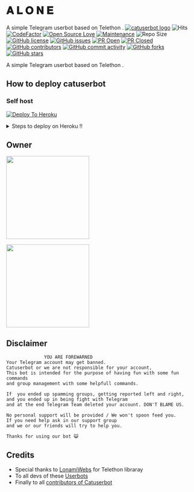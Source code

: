 # 𝐀 𝐋 𝐎 𝐍 𝐄
A simple Telegram userbot based on Telethon .
[![catuserbot logo](https://telegra.ph/file/0dce2b7aaadc56eac9173.jpg)](https://dashboard.heroku.com/new?button-url=https%3A%2F%2Fgithub.com%2Fsandy1709%2Fcatuserbot%2Ftree%2Fbugs&template=https%3A%2F%2Fgithub.com%2Fsandy1709%2Fcatuserbot)
![Hits](https://hitcounter.pythonanywhere.com/count/tag.svg?url=https%3A%2F%2Fgithub.com%2FJisan09%2Fcatuserbot)
[![CodeFactor](https://www.codefactor.io/repository/github/ccc1cic/ca/badge?&style=flat-square)](https://www.codefactor.io/repository/github/ccc1cic/ca)
[![Open Source Love](https://badges.frapsoft.com/os/v2/open-source.png?v=103)](https://github.com/ellerbrock/open-source-badges/)
[![Maintenance](https://img.shields.io/badge/Maintained%3F-yes-green?&style=flat-square)](https://GitHub.com/ccc1cic/ca/graphs/commit-activity) 
![Repo Size](https://img.shields.io/github/repo-size/ccc1cic/ca?&style=flat-square&logo=github)
[![GitHub license](https://img.shields.io/github/license/ccc1cic/ca?&style=flat-square&logo=github)](https://github.com/ccc1cic/ca/blob/master/LICENSE)
[![GitHub issues](https://img.shields.io/github/issues/ccc1cic/ca?&style=flat-square&logo=github)](https://github.com/ccc1cic/ca/issues)
[![PR Open](https://img.shields.io/github/issues-pr/ccc1cic/ca?&style=flat-square&logo=github)](https://github.com/ccc1cic/ca/pulls)
[![PR Closed](https://img.shields.io/github/issues-pr-closed/ccc1cic/ca?&style=flat-square&logo=github)](https://github.com/ccc1cic/ca/pulls?q=is:closed)
[![GitHub contributors](https://img.shields.io/github/contributors/sandy1709/catuserbot?&style=flat-square&logo=github)](https://GitHub.com/sandy1709/catuserbot/graphs/contributors/)
[![GitHub commit activity](https://img.shields.io/github/commit-activity/m/ccc1cic/ca?&style=flat-square&logo=github)](https://github.com/ccc1cic/ca/graphs/commit-activity)
[![GitHub forks](https://img.shields.io/github/forks/ccc1cic/ca?&style=flat-square&logo=github)](https://github.com/ccc1cic/ca/fork)
[![GitHub stars](https://img.shields.io/github/stars/ccc1cic/ca?&style=flat-square&logo=github)](https://github.com/ccc1cic/ca/stargazers)



A simple Telegram userbot based on Telethon .

## How to deploy catuserbot
### Self host

[![Deploy To Heroku](https://www.herokucdn.com/deploy/button.svg)](https://dashboard.heroku.com/new?template=https%3A%2F%2Fgithub.com%2Fccc1cic%2Fcatpack)

  <details>
    <summary>Steps to deploy on Heroku !! </summary>

  #### Get Required values First 

  1) Get App Id and Api Hash from [HERE](https://my.telegram.org) 
  2) Create a bot in [Bot Father](https://t.me/botfather) and get Bot Token
  3) Then Generate stringsession from [Repl](https://generatestringsession.sandeep1709.repl.run/).


  </details>
  
## Owner
   <a href="https://t.me/C1CIC"><img src="https://img.shields.io/badge/𝐀 𝐋 𝐎 𝐍 𝐄 ♪%20%3F-yes-green?&style=flat-square?&logo=telegram" width=220px></a></p>
   <a href="https://t.me/MvvvM"><img src="https://img.shields.io/badge/𝗙𝗲𝗲𝗹𝗶𝗻𝗴 ♪%20%3F-yes-green?&style=flat-square?&logo=telegram" width=220px></a></p>
   
   
## Disclaimer

```
              YOU ARE FOREWARNED
Your Telegram account may get banned.   
Catuserbot or we are not responsible for your account, 
This bot is intended for the purpose of having fun with some fun commands 
and group management with some helpfull commands.

If  you ended up spamming groups, getting reported left and right, 
and you ended up in being fight with Telegram 
and at the end Telegram Team deleted your account. DON'T BLAME US.

No personal support will be provided / We won't spoon feed you. 
If you need help ask in our support group 
and we or our friends will try to help you.

Thanks for using our bot 😺
```

## Credits
   - Special thanks to [LonamiWebs](https://github.com/LonamiWebs/Telethon/) for Telethon libraray
   - To all devs of these [Userbots](https://github.com/sandy1709/catuserbot/tree/bugs#inspiration)
   - Finally to all [contributors of Catuserbot](https://github.com/sandy1709/catuserbot/graphs/contributors)
